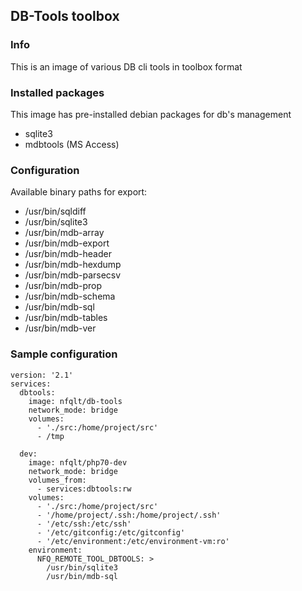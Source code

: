 ## DB-Tools toolbox

### Info
This is an image of various DB cli tools in toolbox format

### Installed packages
This image has pre-installed debian packages for db's management

 - sqlite3
 - mdbtools (MS Access)

### Configuration
Available binary paths for export:

- /usr/bin/sqldiff
- /usr/bin/sqlite3
- /usr/bin/mdb-array
- /usr/bin/mdb-export
- /usr/bin/mdb-header
- /usr/bin/mdb-hexdump
- /usr/bin/mdb-parsecsv
- /usr/bin/mdb-prop
- /usr/bin/mdb-schema
- /usr/bin/mdb-sql
- /usr/bin/mdb-tables
- /usr/bin/mdb-ver

### Sample configuration
```
version: '2.1'
services:
  dbtools:
    image: nfqlt/db-tools
    network_mode: bridge
    volumes:
      - './src:/home/project/src'
      - /tmp

  dev:
    image: nfqlt/php70-dev
    network_mode: bridge
    volumes_from:
      - services:dbtools:rw
    volumes:
      - './src:/home/project/src'
      - '/home/project/.ssh:/home/project/.ssh'
      - '/etc/ssh:/etc/ssh'
      - '/etc/gitconfig:/etc/gitconfig'
      - '/etc/environment:/etc/environment-vm:ro'
    environment:
      NFQ_REMOTE_TOOL_DBTOOLS: >
        /usr/bin/sqlite3
        /usr/bin/mdb-sql
```

